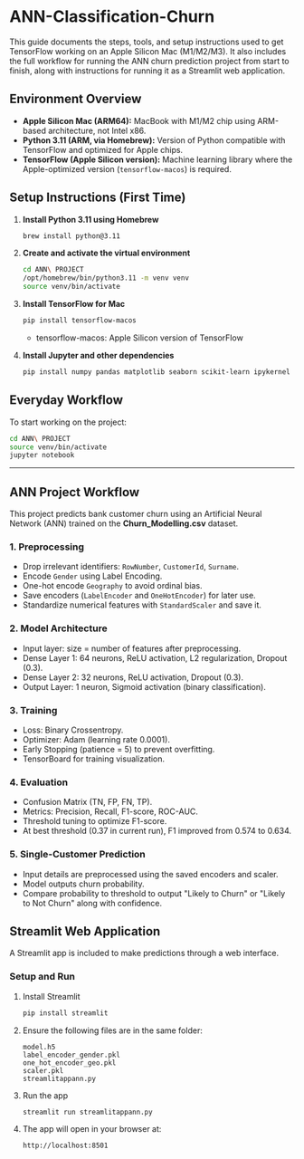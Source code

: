 # ANN-Classification-Churn

This guide documents the steps, tools, and setup instructions used to get TensorFlow working on an Apple Silicon Mac (M1/M2/M3). It also includes the full workflow for running the ANN churn prediction project from start to finish, along with instructions for running it as a Streamlit web application.

## Environment Overview

* **Apple Silicon Mac (ARM64):** MacBook with M1/M2 chip using ARM-based architecture, not Intel x86.
* **Python 3.11 (ARM, via Homebrew):** Version of Python compatible with TensorFlow and optimized for Apple chips.
* **TensorFlow (Apple Silicon version):** Machine learning library where the Apple-optimized version (`tensorflow-macos`) is required.

## Setup Instructions (First Time)

1. **Install Python 3.11 using Homebrew**

   ```bash
   brew install python@3.11
   ```

2. **Create and activate the virtual environment**

   ```bash
   cd ANN\ PROJECT
   /opt/homebrew/bin/python3.11 -m venv venv
   source venv/bin/activate
   ```

3. **Install TensorFlow for Mac**

   ```bash
   pip install tensorflow-macos
   ```
   * tensorflow-macos: Apple Silicon version of TensorFlow

5. **Install Jupyter and other dependencies**

   ```bash
   pip install numpy pandas matplotlib seaborn scikit-learn ipykernel
   ```


## Everyday Workflow

To start working on the project:

```bash
cd ANN\ PROJECT
source venv/bin/activate
jupyter notebook
```

---

## ANN Project Workflow

This project predicts bank customer churn using an Artificial Neural Network (ANN) trained on the **Churn\_Modelling.csv** dataset.

### 1. Preprocessing

* Drop irrelevant identifiers: `RowNumber`, `CustomerId`, `Surname`.
* Encode `Gender` using Label Encoding.
* One-hot encode `Geography` to avoid ordinal bias.
* Save encoders (`LabelEncoder` and `OneHotEncoder`) for later use.
* Standardize numerical features with `StandardScaler` and save it.

### 2. Model Architecture

* Input layer: size = number of features after preprocessing.
* Dense Layer 1: 64 neurons, ReLU activation, L2 regularization, Dropout (0.3).
* Dense Layer 2: 32 neurons, ReLU activation, Dropout (0.3).
* Output Layer: 1 neuron, Sigmoid activation (binary classification).

### 3. Training

* Loss: Binary Crossentropy.
* Optimizer: Adam (learning rate 0.0001).
* Early Stopping (patience = 5) to prevent overfitting.
* TensorBoard for training visualization.

### 4. Evaluation

* Confusion Matrix (TN, FP, FN, TP).
* Metrics: Precision, Recall, F1-score, ROC-AUC.
* Threshold tuning to optimize F1-score.
* At best threshold (0.37 in current run), F1 improved from 0.574 to 0.634.

### 5. Single-Customer Prediction

* Input details are preprocessed using the saved encoders and scaler.
* Model outputs churn probability.
* Compare probability to threshold to output "Likely to Churn" or "Likely to Not Churn" along with confidence.


## Streamlit Web Application

A Streamlit app is included to make predictions through a web interface.

### Setup and Run

1. Install Streamlit

   ```bash
   pip install streamlit
   ```

2. Ensure the following files are in the same folder:

   ```
   model.h5
   label_encoder_gender.pkl
   one_hot_encoder_geo.pkl
   scaler.pkl
   streamlitappann.py
   ```

3. Run the app

   ```bash
   streamlit run streamlitappann.py
   ```

4. The app will open in your browser at:

   ```
   http://localhost:8501
   ```
